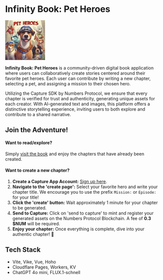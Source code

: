 # Infinity Book: Pet Heroes

<img src="https://github.com/diegocardoso93/infinity-book-pet-heroes/blob/main/assets/logo.png?raw=true" width="128" height="128" alt="Infinity Book Logo">

**Infinity Book: Pet Heroes** is a community-driven digital book application where users can collaboratively create stories centered around their favorite pet heroes. Each user can contribute by writing a new chapter, selecting a pet, and assigning a mission to their chosen hero. 

Utilizing the Capture SDK by Numbers Protocol, we ensure that every chapter is verified for trust and authenticity, generating unique assets for each creator. With AI-generated text and images, this platform offers a distinctive storytelling experience, inviting users to both explore and contribute to a shared narrative.

## Join the Adventure!

#### Want to read/explore?
Simply [visit the book](https://infinity-book-pet-heroes.pages.dev/) and enjoy the chapters that have already been created.
  
#### Want to create a new chapter?

1. **Create a Capture App Account:** [Sign up here](https://dashboard.captureapp.xyz/).
2. **Navigate to the 'create page':** Select your favorite hero and write your chapter title. We encourage you to use the prefix `Mission:` or `Episode:` for your title!
3. **Click the 'create' button:** Wait approximately 1 minute for your chapter to be generated.
4. **Send to Capture:** Click on 'send to capture' to mint and register your generated assets on the Numbers Protocol Blockchain. A fee of **0.3 $NUM** will be required.
5. **Enjoy your chapter:** Once everything is complete, dive into your authentic chapter! 🎉

## Tech Stack  
- Vite, Vike, Vue, Hoho  
- Cloudflare Pages, Workers, KV  
- ChatGPT 4o mini, FLUX.1-schnell

